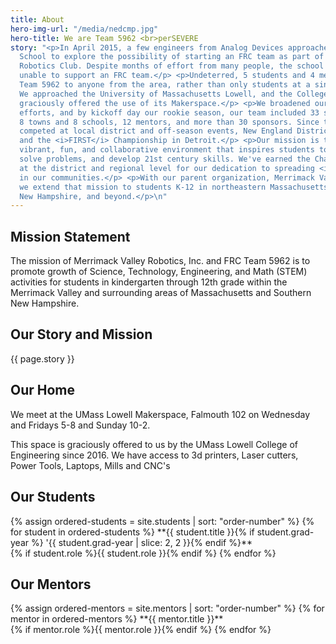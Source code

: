 ```yaml
---
title: About
hero-img-url: "/media/nedcmp.jpg"
hero-title: We are Team 5962 <br>perSEVERE
story: "<p>In April 2015, a few engineers from Analog Devices approached Dracut High
  School to explore the possibility of starting an FRC team as part of the school's
  Robotics Club. Despite months of effort from many people, the school was, unfortunately,
  unable to support an FRC team.</p> <p>Undeterred, 5 students and 4 mentors opened
  Team 5962 to anyone from the area, rather than only students at a single high school.
  We approached the University of Massachusetts Lowell, and the College of Engineering
  graciously offered the use of its Makerspace.</p> <p>We broadened our recruiting
  efforts, and by kickoff day our rookie season, our team included 33 students from
  8 towns and 8 schools, 12 mentors, and more than 30 sponsors. Since then, we've
  competed at local district and off-season events, New England District Championships,
  and the <i>FIRST</i> Championship in Detroit.</p> <p>Our mission is to foster a
  vibrant, fun, and collaborative environment that inspires students to explore STEM,
  solve problems, and develop 21st century skills. We've earned the Chairman's Award
  at the district and regional level for our dedication to spreading <i>FIRST</i>
  in our communities.</p> <p>With our parent organization, Merrimack Valley Robotics,
  we extend that mission to students K-12 in northeastern Massachusetts, southern
  New Hampshire, and beyond.</p>\n"
---
```


## Mission Statement
The mission of Merrimack Valley Robotics, Inc. and FRC Team 5962 is to promote growth of Science, Technology, Engineering, and Math (STEM) activities for students in kindergarten through 12th grade within the Merrimack Valley and surrounding areas of Massachusetts and Southern New Hampshire.


## Our Story and Mission

<article markdown="1">
{{ page.story }}
</article

<div class="divider"></div>


## Our Home
We meet at the UMass Lowell Makerspace, Falmouth 102 on Wednesday and Fridays 5-8 and Sunday 10-2.


This space is graciously offered to us by the UMass Lowell College of Engineering since 2016. We have access to 3d printers, Laser cutters, Power Tools, Laptops, Mills and CNC's


## Our Students

<article class="grid three-columns" markdown="1">
{% assign ordered-students = site.students | sort: "order-number" %}
{% for student in ordered-students %}
**{{ student.title }}{% if student.grad-year %} '{{ student.grad-year | slice: 2, 2 }}{% endif %}**
<br>{% if student.role %}{{ student.role }}{% endif %}
{% endfor %}
</article>


## Our Mentors

<article class="grid two-columns" markdown="1">
{% assign ordered-mentors = site.mentors | sort: "order-number" %}
{% for mentor in ordered-mentors %}
**{{ mentor.title }}**
<br>{% if mentor.role %}{{ mentor.role }}{% endif %}
{% endfor %}
</article>